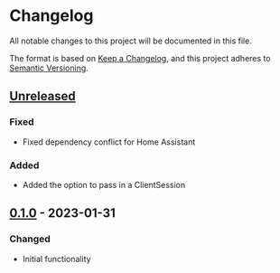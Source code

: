# Changelog
All notable changes to this project will be documented in this file.

The format is based on [Keep a Changelog](https://keepachangelog.com/en/1.0.0/), and this project adheres to [Semantic Versioning](https://semver.org/spec/v2.0.0.html).

## [Unreleased]
### Fixed
- Fixed dependency conflict for Home Assistant

### Added
- Added the option to pass in a ClientSession

## [0.1.0] - 2023-01-31
### Changed
- Initial functionality

[Unreleased]: https://github.com/IceBotYT/linear-garage-door/compare/0.1.0...master
[0.1.0]: https://github.com/IceBotYT/linear-garage-door/tree/0.1.0
